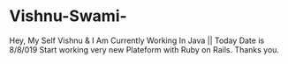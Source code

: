 # Vishnu-Swami-
Hey, My Self Vishnu &amp; I Am Currently Working In Java || Today Date is 8/8/019 Start working very new Plateform with Ruby on Rails. Thanks you. 
